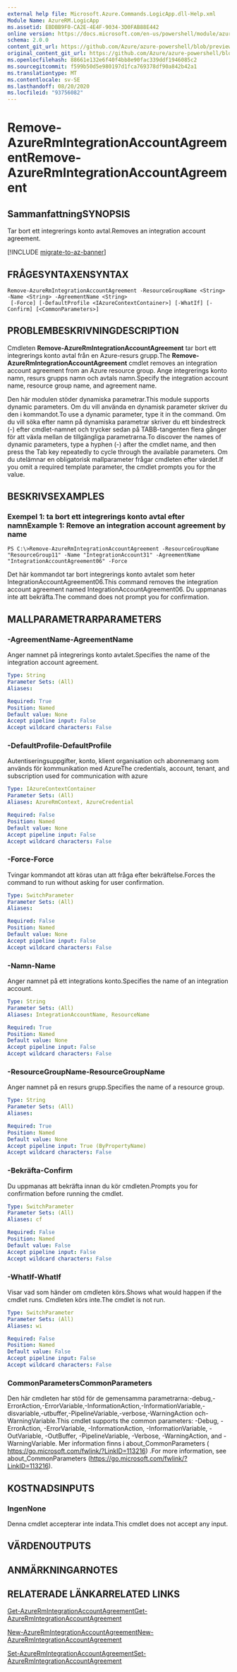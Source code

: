 ```yaml
---
external help file: Microsoft.Azure.Commands.LogicApp.dll-Help.xml
Module Name: AzureRM.LogicApp
ms.assetid: EBDBB9F0-CA2E-4E4F-9034-3D0FAB88E442
online version: https://docs.microsoft.com/en-us/powershell/module/azurerm.logicapp/remove-azurermintegrationaccountagreement
schema: 2.0.0
content_git_url: https://github.com/Azure/azure-powershell/blob/preview/src/ResourceManager/LogicApp/Commands.LogicApp/help/Remove-AzureRmIntegrationAccountAgreement.md
original_content_git_url: https://github.com/Azure/azure-powershell/blob/preview/src/ResourceManager/LogicApp/Commands.LogicApp/help/Remove-AzureRmIntegrationAccountAgreement.md
ms.openlocfilehash: 88661e132e6f40f4bb8e90fac339ddf1946085c2
ms.sourcegitcommit: f599b50d5e980197d1fca769378df90a842b42a1
ms.translationtype: MT
ms.contentlocale: sv-SE
ms.lasthandoff: 08/20/2020
ms.locfileid: "93756082"
---
```

# <span data-ttu-id="20c32-101">Remove-AzureRmIntegrationAccountAgreement</span><span class="sxs-lookup"><span data-stu-id="20c32-101">Remove-AzureRmIntegrationAccountAgreement</span></span>

## <span data-ttu-id="20c32-102">Sammanfattning</span><span class="sxs-lookup"><span data-stu-id="20c32-102">SYNOPSIS</span></span>
<span data-ttu-id="20c32-103">Tar bort ett integrerings konto avtal.</span><span class="sxs-lookup"><span data-stu-id="20c32-103">Removes an integration account agreement.</span></span>

[!INCLUDE [migrate-to-az-banner](../../includes/migrate-to-az-banner.md)]

## <span data-ttu-id="20c32-104">FRÅGESYNTAXEN</span><span class="sxs-lookup"><span data-stu-id="20c32-104">SYNTAX</span></span>

```
Remove-AzureRmIntegrationAccountAgreement -ResourceGroupName <String> -Name <String> -AgreementName <String>
 [-Force] [-DefaultProfile <IAzureContextContainer>] [-WhatIf] [-Confirm] [<CommonParameters>]
```

## <span data-ttu-id="20c32-105">PROBLEMBESKRIVNING</span><span class="sxs-lookup"><span data-stu-id="20c32-105">DESCRIPTION</span></span>
<span data-ttu-id="20c32-106">Cmdleten **Remove-AzureRmIntegrationAccountAgreement** tar bort ett integrerings konto avtal från en Azure-resurs grupp.</span><span class="sxs-lookup"><span data-stu-id="20c32-106">The **Remove-AzureRmIntegrationAccountAgreement** cmdlet removes an integration account agreement from an Azure resource group.</span></span>
<span data-ttu-id="20c32-107">Ange integrerings konto namn, resurs grupps namn och avtals namn.</span><span class="sxs-lookup"><span data-stu-id="20c32-107">Specify the integration account name, resource group name, and agreement name.</span></span>

<span data-ttu-id="20c32-108">Den här modulen stöder dynamiska parametrar.</span><span class="sxs-lookup"><span data-stu-id="20c32-108">This module supports dynamic parameters.</span></span>
<span data-ttu-id="20c32-109">Om du vill använda en dynamisk parameter skriver du den i kommandot.</span><span class="sxs-lookup"><span data-stu-id="20c32-109">To use a dynamic parameter, type it in the command.</span></span>
<span data-ttu-id="20c32-110">Om du vill söka efter namn på dynamiska parametrar skriver du ett bindestreck (-) efter cmdlet-namnet och trycker sedan på TABB-tangenten flera gånger för att växla mellan de tillgängliga parametrarna.</span><span class="sxs-lookup"><span data-stu-id="20c32-110">To discover the names of dynamic parameters, type a hyphen (-) after the cmdlet name, and then press the Tab key repeatedly to cycle through the available parameters.</span></span>
<span data-ttu-id="20c32-111">Om du utelämnar en obligatorisk mallparameter frågar cmdleten efter värdet.</span><span class="sxs-lookup"><span data-stu-id="20c32-111">If you omit a required template parameter, the cmdlet prompts you for the value.</span></span>

## <span data-ttu-id="20c32-112">BESKRIVS</span><span class="sxs-lookup"><span data-stu-id="20c32-112">EXAMPLES</span></span>

### <span data-ttu-id="20c32-113">Exempel 1: ta bort ett integrerings konto avtal efter namn</span><span class="sxs-lookup"><span data-stu-id="20c32-113">Example 1: Remove an integration account agreement by name</span></span>
```
PS C:\>Remove-AzureRmIntegrationAccountAgreement -ResourceGroupName "ResourceGroup11" -Name "IntegrationAccount31" -AgreementName "IntegrationAccountAgreement06" -Force
```

<span data-ttu-id="20c32-114">Det här kommandot tar bort integrerings konto avtalet som heter IntegrationAccountAgreement06.</span><span class="sxs-lookup"><span data-stu-id="20c32-114">This command removes the integration account agreement named IntegrationAccountAgreement06.</span></span>
<span data-ttu-id="20c32-115">Du uppmanas inte att bekräfta.</span><span class="sxs-lookup"><span data-stu-id="20c32-115">The command does not prompt you for confirmation.</span></span>

## <span data-ttu-id="20c32-116">MALLPARAMETRAR</span><span class="sxs-lookup"><span data-stu-id="20c32-116">PARAMETERS</span></span>

### <span data-ttu-id="20c32-117">-AgreementName</span><span class="sxs-lookup"><span data-stu-id="20c32-117">-AgreementName</span></span>
<span data-ttu-id="20c32-118">Anger namnet på integrerings konto avtalet.</span><span class="sxs-lookup"><span data-stu-id="20c32-118">Specifies the name of the integration account agreement.</span></span>

```yaml
Type: String
Parameter Sets: (All)
Aliases: 

Required: True
Position: Named
Default value: None
Accept pipeline input: False
Accept wildcard characters: False
```

### <span data-ttu-id="20c32-119">-DefaultProfile</span><span class="sxs-lookup"><span data-stu-id="20c32-119">-DefaultProfile</span></span>
<span data-ttu-id="20c32-120">Autentiseringsuppgifter, konto, klient organisation och abonnemang som används för kommunikation med Azure</span><span class="sxs-lookup"><span data-stu-id="20c32-120">The credentials, account, tenant, and subscription used for communication with azure</span></span>

```yaml
Type: IAzureContextContainer
Parameter Sets: (All)
Aliases: AzureRmContext, AzureCredential

Required: False
Position: Named
Default value: None
Accept pipeline input: False
Accept wildcard characters: False
```

### <span data-ttu-id="20c32-121">-Force</span><span class="sxs-lookup"><span data-stu-id="20c32-121">-Force</span></span>
<span data-ttu-id="20c32-122">Tvingar kommandot att köras utan att fråga efter bekräftelse.</span><span class="sxs-lookup"><span data-stu-id="20c32-122">Forces the command to run without asking for user confirmation.</span></span>

```yaml
Type: SwitchParameter
Parameter Sets: (All)
Aliases: 

Required: False
Position: Named
Default value: None
Accept pipeline input: False
Accept wildcard characters: False
```

### <span data-ttu-id="20c32-123">-Namn</span><span class="sxs-lookup"><span data-stu-id="20c32-123">-Name</span></span>
<span data-ttu-id="20c32-124">Anger namnet på ett integrations konto.</span><span class="sxs-lookup"><span data-stu-id="20c32-124">Specifies the name of an integration account.</span></span>

```yaml
Type: String
Parameter Sets: (All)
Aliases: IntegrationAccountName, ResourceName

Required: True
Position: Named
Default value: None
Accept pipeline input: False
Accept wildcard characters: False
```

### <span data-ttu-id="20c32-125">-ResourceGroupName</span><span class="sxs-lookup"><span data-stu-id="20c32-125">-ResourceGroupName</span></span>
<span data-ttu-id="20c32-126">Anger namnet på en resurs grupp.</span><span class="sxs-lookup"><span data-stu-id="20c32-126">Specifies the name of a resource group.</span></span>

```yaml
Type: String
Parameter Sets: (All)
Aliases: 

Required: True
Position: Named
Default value: None
Accept pipeline input: True (ByPropertyName)
Accept wildcard characters: False
```

### <span data-ttu-id="20c32-127">-Bekräfta</span><span class="sxs-lookup"><span data-stu-id="20c32-127">-Confirm</span></span>
<span data-ttu-id="20c32-128">Du uppmanas att bekräfta innan du kör cmdleten.</span><span class="sxs-lookup"><span data-stu-id="20c32-128">Prompts you for confirmation before running the cmdlet.</span></span>

```yaml
Type: SwitchParameter
Parameter Sets: (All)
Aliases: cf

Required: False
Position: Named
Default value: False
Accept pipeline input: False
Accept wildcard characters: False
```

### <span data-ttu-id="20c32-129">-WhatIf</span><span class="sxs-lookup"><span data-stu-id="20c32-129">-WhatIf</span></span>
<span data-ttu-id="20c32-130">Visar vad som händer om cmdleten körs.</span><span class="sxs-lookup"><span data-stu-id="20c32-130">Shows what would happen if the cmdlet runs.</span></span>
<span data-ttu-id="20c32-131">Cmdleten körs inte.</span><span class="sxs-lookup"><span data-stu-id="20c32-131">The cmdlet is not run.</span></span>

```yaml
Type: SwitchParameter
Parameter Sets: (All)
Aliases: wi

Required: False
Position: Named
Default value: False
Accept pipeline input: False
Accept wildcard characters: False
```

### <span data-ttu-id="20c32-132">CommonParameters</span><span class="sxs-lookup"><span data-stu-id="20c32-132">CommonParameters</span></span>
<span data-ttu-id="20c32-133">Den här cmdleten har stöd för de gemensamma parametrarna:-debug,-ErrorAction,-ErrorVariable,-InformationAction,-InformationVariable,-disvariable,-utbuffer,-PipelineVariable,-verbose,-WarningAction och-WarningVariable.</span><span class="sxs-lookup"><span data-stu-id="20c32-133">This cmdlet supports the common parameters: -Debug, -ErrorAction, -ErrorVariable, -InformationAction, -InformationVariable, -OutVariable, -OutBuffer, -PipelineVariable, -Verbose, -WarningAction, and -WarningVariable.</span></span> <span data-ttu-id="20c32-134">Mer information finns i about_CommonParameters ( https://go.microsoft.com/fwlink/?LinkID=113216) .</span><span class="sxs-lookup"><span data-stu-id="20c32-134">For more information, see about_CommonParameters (https://go.microsoft.com/fwlink/?LinkID=113216).</span></span>

## <span data-ttu-id="20c32-135">KOSTNADS</span><span class="sxs-lookup"><span data-stu-id="20c32-135">INPUTS</span></span>

### <span data-ttu-id="20c32-136">Ingen</span><span class="sxs-lookup"><span data-stu-id="20c32-136">None</span></span>
<span data-ttu-id="20c32-137">Denna cmdlet accepterar inte indata.</span><span class="sxs-lookup"><span data-stu-id="20c32-137">This cmdlet does not accept any input.</span></span>

## <span data-ttu-id="20c32-138">VÄRDEN</span><span class="sxs-lookup"><span data-stu-id="20c32-138">OUTPUTS</span></span>

## <span data-ttu-id="20c32-139">ANMÄRKNINGAR</span><span class="sxs-lookup"><span data-stu-id="20c32-139">NOTES</span></span>

## <span data-ttu-id="20c32-140">RELATERADE LÄNKAR</span><span class="sxs-lookup"><span data-stu-id="20c32-140">RELATED LINKS</span></span>

[<span data-ttu-id="20c32-141">Get-AzureRmIntegrationAccountAgreement</span><span class="sxs-lookup"><span data-stu-id="20c32-141">Get-AzureRmIntegrationAccountAgreement</span></span>](./Get-AzureRmIntegrationAccountAgreement.md)

[<span data-ttu-id="20c32-142">New-AzureRmIntegrationAccountAgreement</span><span class="sxs-lookup"><span data-stu-id="20c32-142">New-AzureRmIntegrationAccountAgreement</span></span>](./New-AzureRmIntegrationAccountAgreement.md)

[<span data-ttu-id="20c32-143">Set-AzureRmIntegrationAccountAgreement</span><span class="sxs-lookup"><span data-stu-id="20c32-143">Set-AzureRmIntegrationAccountAgreement</span></span>](./Set-AzureRmIntegrationAccountAgreement.md)


